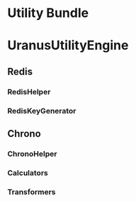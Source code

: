 # Utility Bundle

# UranusUtilityEngine

## Redis <br>
### RedisHelper
### RedisKeyGenerator <br>

## Chrono <br>
### ChronoHelper
### Calculators
### Transformers
